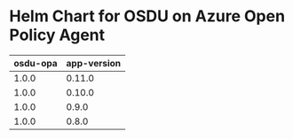 # Helm Chart for OSDU on Azure Open Policy Agent

| osdu-opa  | app-version   |
| ------------------------- | ----------   |
| 1.0.0                     | 0.11.0        |
| 1.0.0                     | 0.10.0        |
| 1.0.0                     | 0.9.0        |
| 1.0.0                     | 0.8.0        |
